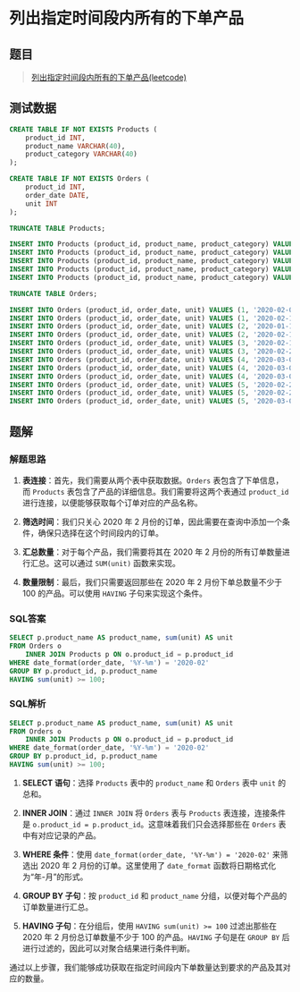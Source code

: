 # 列出指定时间段内所有的下单产品

## 题目

> [列出指定时间段内所有的下单产品(leetcode)](https://leetcode.cn/problems/list-the-products-ordered-in-a-period/description/?envType=study-plan-v2&envId=sql-free-50)

## 测试数据

```sql
CREATE TABLE IF NOT EXISTS Products (
    product_id INT,
    product_name VARCHAR(40),
    product_category VARCHAR(40)
);

CREATE TABLE IF NOT EXISTS Orders (
    product_id INT,
    order_date DATE,
    unit INT
);

TRUNCATE TABLE Products;

INSERT INTO Products (product_id, product_name, product_category) VALUES (1, 'Leetcode Solutions', 'Book');
INSERT INTO Products (product_id, product_name, product_category) VALUES (2, 'Jewels of Stringology', 'Book');
INSERT INTO Products (product_id, product_name, product_category) VALUES (3, 'HP', 'Laptop');
INSERT INTO Products (product_id, product_name, product_category) VALUES (4, 'Lenovo', 'Laptop');
INSERT INTO Products (product_id, product_name, product_category) VALUES (5, 'Leetcode Kit', 'T-shirt');

TRUNCATE TABLE Orders;

INSERT INTO Orders (product_id, order_date, unit) VALUES (1, '2020-02-05', 60);
INSERT INTO Orders (product_id, order_date, unit) VALUES (1, '2020-02-10', 70);
INSERT INTO Orders (product_id, order_date, unit) VALUES (2, '2020-01-18', 30);
INSERT INTO Orders (product_id, order_date, unit) VALUES (2, '2020-02-11', 80);
INSERT INTO Orders (product_id, order_date, unit) VALUES (3, '2020-02-17', 2);
INSERT INTO Orders (product_id, order_date, unit) VALUES (3, '2020-02-24', 3);
INSERT INTO Orders (product_id, order_date, unit) VALUES (4, '2020-03-01', 20);
INSERT INTO Orders (product_id, order_date, unit) VALUES (4, '2020-03-04', 30);
INSERT INTO Orders (product_id, order_date, unit) VALUES (4, '2020-03-04', 60);
INSERT INTO Orders (product_id, order_date, unit) VALUES (5, '2020-02-25', 50);
INSERT INTO Orders (product_id, order_date, unit) VALUES (5, '2020-02-27', 50);
INSERT INTO Orders (product_id, order_date, unit) VALUES (5, '2020-03-01', 50);
```

## 题解

### 解题思路

1. **表连接**：首先，我们需要从两个表中获取数据。`Orders` 表包含了下单信息，而 `Products` 表包含了产品的详细信息。我们需要将这两个表通过 `product_id` 进行连接，以便能够获取每个订单对应的产品名称。

2. **筛选时间**：我们只关心 2020 年 2 月份的订单，因此需要在查询中添加一个条件，确保只选择在这个时间段内的订单。

3. **汇总数量**：对于每个产品，我们需要将其在 2020 年 2 月份的所有订单数量进行汇总。这可以通过 `SUM(unit)` 函数来实现。

4. **数量限制**：最后，我们只需要返回那些在 2020 年 2 月份下单总数量不少于 100 的产品。可以使用 `HAVING` 子句来实现这个条件。

### SQL答案

```sql
SELECT p.product_name AS product_name, sum(unit) AS unit
FROM Orders o
	INNER JOIN Products p ON o.product_id = p.product_id
WHERE date_format(order_date, '%Y-%m') = '2020-02'
GROUP BY p.product_id, p.product_name
HAVING sum(unit) >= 100;
```

### SQL解析

```sql
SELECT p.product_name AS product_name, sum(unit) AS unit
FROM Orders o
    INNER JOIN Products p ON o.product_id = p.product_id
WHERE date_format(order_date, '%Y-%m') = '2020-02'
GROUP BY p.product_id, p.product_name
HAVING sum(unit) >= 100;
```

1. **SELECT 语句**：选择 `Products` 表中的 `product_name` 和 `Orders` 表中 `unit` 的总和。

2. **INNER JOIN**：通过 `INNER JOIN` 将 `Orders` 表与 `Products` 表连接，连接条件是 `o.product_id = p.product_id`。这意味着我们只会选择那些在 `Orders` 表中有对应记录的产品。

3. **WHERE 条件**：使用 `date_format(order_date, '%Y-%m') = '2020-02'` 来筛选出 2020 年 2 月份的订单。这里使用了 `date_format` 函数将日期格式化为“年-月”的形式。

4. **GROUP BY 子句**：按 `product_id` 和 `product_name` 分组，以便对每个产品的订单数量进行汇总。

5. **HAVING 子句**：在分组后，使用 `HAVING sum(unit) >= 100` 过滤出那些在 2020 年 2 月份总订单数量不少于 100 的产品。`HAVING` 子句是在 `GROUP BY` 后进行过滤的，因此可以对聚合结果进行条件判断。

通过以上步骤，我们能够成功获取在指定时间段内下单数量达到要求的产品及其对应的数量。
